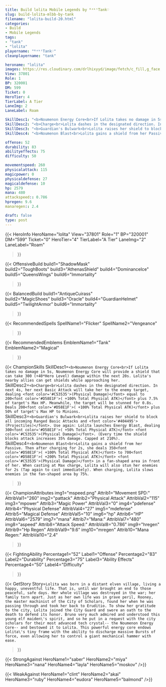 ```yaml
---
title: Build lolita Mobile Legends by ᴿᵉᵏᵗTank♡
slug: build-lolita-mlbb-by-tank
filename: "lolita-build-20.html"
categories: 
- Build 
- Mobile Legends
tags: 
- "tank"
- "lolita"
playername: "ᴿᵉᵏᵗTank♡"
cleanplayername: "tank"

heroname: "lolita"
images: https://res.cloudinary.com/drlhixyyd/image/fetch/c_fill,g_face,f_auto/https://cdn2-build.mobagenie.my.id/p/images/banner/full/lolita.jpg
View: 37801 
Role: 1 
BP: 320001
DM: 599 
Ticket: 0 
HeroTier: 4 
TierLabel: A Tier 
LaneImg: 2
LaneLabel: Roam 

SkillDesc1: "<b>Noumenon Energy Core<br>If Lolita takes no damage in 5s, Noumenon Energy Core will provide a shield that can take 300 (+40*Hero Level) damage within the next 20s. Lolita's nearby allies can get shields while approaching her."   
SkillDesc2: "<b>Charge<br>Lolita dashes in the designated direction. In next 4s, her next Basic Attack will take her to the enemy target, dealing <font color='#C53535'>(Physical Damage)</font> equal to 200<font color='#D58E1F'>( +100% Total Physical ATK)</font> plus 7.5% of target's Max HP. Meanwhile, the target will be stunned for 0.8s. Deals 200<font color='#D58E1F'>( +100% Total Physical ATK)</font> plus 50% of target's Max HP to Minions."   
SkillDesc3: "<b>Guardian's Bulwark<br>Lolita raises her shield to block all incoming Ranged Basic Attacks and <font color='#404495'>(Projectiles)</font>. Use again: Lolita launches Energy Blast, dealing 300<font color='#D58E1F'>( +50% Total Physical ATK)</font> <font color='#C53535'>(Physical Damage)</font>. (Every time the shield blocks attack increases 35% damage. Capped at 210%). "   
SkillDesc4: "<b>Noumenon Blast<br>Lolita gains a shield from her Passive. Then after charging for 2s, she deals 350<font color='#D58E1F'>( +100% Total Physical ATK)</font> to 700<font color='#D58E1F'>( +200% Total Physical ATK)</font> <font color='#C53535'>(Physical Damage)</font> in a fan-shaped area in front of her. When casting at Max charge, Lolita will also stun her enemies for 2s (Tap again to cast immediately). When charging, Lolita slows enemies in the fan-shaped area by 75%."  

offense: 52 
durability: 83 
abilityeffects: 75 
difficulty: 50 

movementspeed: 260
physicalattack: 115
magicpower: 0
physicaldefense: 27
magicaldefense: 10
hp: 2579
mana: 480
attackspeed:: 0.786
hpregen: 9.6
manaregen:: 2.4

draft: false
type: post
---
```


{{< HeroInfo 
HeroName="lolita" 
View="37801" 
Role="1" 
BP="320001" 
DM="599" 
Ticket="0" 
HeroTier="4" 
TierLabel="A Tier" 
LaneImg="2" 
LaneLabel="Roam" 
>}}
 
{{< OffensiveBuild 
build1="ShadowMask"  
build2="ToughBoots" 
build3="AthenasShield" 
build4="DominanceIce" 
build5="QueensWings" 
build6="Immortality" 
>}} 

{{< BalancedBuild 
build1="AntiqueCuirass"  
build2="MagicShoes" 
build3="Oracle" 
build4="GuardianHelmet" 
build5="TwilightArmor" 
build6="Immortality" 
>}}


{{< RecommendedSpells 
SpellName1="Flicker" 
SpellName2="Vengeance" 
>}}  

{{< RecommendedEmblems 
EmblemName1="Tank" 
EmblemName2="Magical" 
>}}   

{{< ChampionSkills 
SkillDesc1=`<b>Noumenon Energy Core<br>If Lolita takes no damage in 5s, Noumenon Energy Core will provide a shield that can take 300 (+40*Hero Level) damage within the next 20s. Lolita's nearby allies can get shields while approaching her.`   
SkillDesc2=`<b>Charge<br>Lolita dashes in the designated direction. In next 4s, her next Basic Attack will take her to the enemy target, dealing <font color='#C53535'>(Physical Damage)</font> equal to 200<font color='#D58E1F'>( +100% Total Physical ATK)</font> plus 7.5% of target's Max HP. Meanwhile, the target will be stunned for 0.8s. Deals 200<font color='#D58E1F'>( +100% Total Physical ATK)</font> plus 50% of target's Max HP to Minions.`   
SkillDesc3=`<b>Guardian's Bulwark<br>Lolita raises her shield to block all incoming Ranged Basic Attacks and <font color='#404495'>(Projectiles)</font>. Use again: Lolita launches Energy Blast, dealing 300<font color='#D58E1F'>( +50% Total Physical ATK)</font> <font color='#C53535'>(Physical Damage)</font>. (Every time the shield blocks attack increases 35% damage. Capped at 210%). `   
SkillDesc4=`<b>Noumenon Blast<br>Lolita gains a shield from her Passive. Then after charging for 2s, she deals 350<font color='#D58E1F'>( +100% Total Physical ATK)</font> to 700<font color='#D58E1F'>( +200% Total Physical ATK)</font> <font color='#C53535'>(Physical Damage)</font> in a fan-shaped area in front of her. When casting at Max charge, Lolita will also stun her enemies for 2s (Tap again to cast immediately). When charging, Lolita slows enemies in the fan-shaped area by 75%.`   
>}}

{{< ChampionAttributes
img1="mspeed.png" Attrib1="Movement SPD:" AttribVal1="260"
img2="pattack" Attrib2="Physical Attack" AttribVal2="115"
img3="mpower" Attrib3="Magic Power" AttribVal3="0"
img4="pdefense" Attrib4="Physical Defense" AttribVal4="27"
img5="mdefense" Attrib5="Magical Defense" AttribVal5="10"
img6="hp" Attrib6="HP" AttribVal6="2579"
img7="mana" Attrib7="Mana:" AttribVal7="480"
img8="aspeed" Attrib8="Attack Speed:" AttribVal8="0.786"
img9="hregen" Attrib9="Hp Regen" AttribVal9="9.6"
img10="mregen" Attrib10="Mana Regen:" AttribVal10="2.4"
>}}


{{< FightingAbility
Percentage1="52" Label1="Offense"
Percentage2="83" Label2="Durability"
Percentage3="75" Label3="Ability Effects"
Percentage4="50" Label4="Difficulty"
 >}}

{{< GetStory 
Story=` Lolita was born in a distant elven village, living a happy, uneventful life. That is, until war brought an end to those peaceful, safe days. Her whole village was destroyed in the war; her family torn apart. Just as her own life was in grave peril, Rooney, the master machinist of the City of Scholars, found her when he was passing through and took her back to Eruditio. To show her gratitude to the city, Lolita joined the City Guard and swore an oath to the death to defend its honor. Bruno very much admired and understood this young elf maiden\'s spirit, and so he put in a request with the city scholars for their most advanced tech crystal-- the Noumenon Energy Core-- and bestowed it to Lolita. This powerful energy core endows Lolita\'s tiny frame with the ability to discharge massive Bursts of force, even allowing her to control a giant mechanical hammer with ease. ` 
>}}

{{< StrongAgainst 
HeroName1="saber"
HeroName2="miya"
HeroName3="nana"
HeroName4="layla"
HeroName5="moskov"
/>}}

{{< WeakAgainst
HeroName1="clint"
HeroName2="akai"
HeroName3="ruby"
HeroName4="eudora"
HeroName5="balmond"
/>}}

